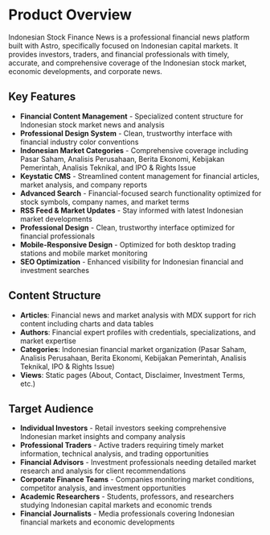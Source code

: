 # Product Overview

Indonesian Stock Finance News is a professional financial news platform built with Astro, specifically focused on Indonesian capital markets. It provides investors, traders, and financial professionals with timely, accurate, and comprehensive coverage of the Indonesian stock market, economic developments, and corporate news.

## Key Features
- **Financial Content Management** - Specialized content structure for Indonesian stock market news and analysis
- **Professional Design System** - Clean, trustworthy interface with financial industry color conventions
- **Indonesian Market Categories** - Comprehensive coverage including Pasar Saham, Analisis Perusahaan, Berita Ekonomi, Kebijakan Pemerintah, Analisis Teknikal, and IPO & Rights Issue
- **Keystatic CMS** - Streamlined content management for financial articles, market analysis, and company reports
- **Advanced Search** - Financial-focused search functionality optimized for stock symbols, company names, and market terms
- **RSS Feed & Market Updates** - Stay informed with latest Indonesian market developments
- **Professional Design** - Clean, trustworthy interface optimized for financial professionals
- **Mobile-Responsive Design** - Optimized for both desktop trading stations and mobile market monitoring
- **SEO Optimization** - Enhanced visibility for Indonesian financial and investment searches

## Content Structure
- **Articles**: Financial news and market analysis with MDX support for rich content including charts and data tables
- **Authors**: Financial expert profiles with credentials, specializations, and market expertise
- **Categories**: Indonesian financial market organization (Pasar Saham, Analisis Perusahaan, Berita Ekonomi, Kebijakan Pemerintah, Analisis Teknikal, IPO & Rights Issue)
- **Views**: Static pages (About, Contact, Disclaimer, Investment Terms, etc.)

## Target Audience
- **Individual Investors** - Retail investors seeking comprehensive Indonesian market insights and company analysis
- **Professional Traders** - Active traders requiring timely market information, technical analysis, and trading opportunities
- **Financial Advisors** - Investment professionals needing detailed market research and analysis for client recommendations
- **Corporate Finance Teams** - Companies monitoring market conditions, competitor analysis, and investment opportunities
- **Academic Researchers** - Students, professors, and researchers studying Indonesian capital markets and economic trends
- **Financial Journalists** - Media professionals covering Indonesian financial markets and economic developments